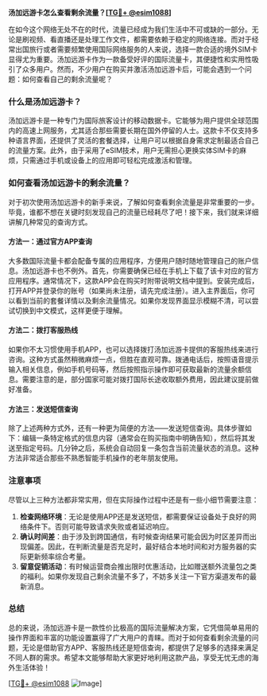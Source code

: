 **汤加远游卡怎么查看剩余流量？[[TG💪+ @esim1088](https://t.me/s/esim1088)]**

在如今这个网络无处不在的时代，流量已经成为我们生活中不可或缺的一部分。无论是刷视频、看直播还是处理工作文件，都需要依赖于稳定的网络连接。而对于经常出国旅行或者需要频繁使用国际网络服务的人来说，选择一款合适的境外SIM卡显得尤为重要。汤加远游卡作为一款备受好评的国际流量卡，其便捷性和实用性吸引了众多用户。然而，不少用户在购买并激活汤加远游卡后，可能会遇到一个问题：如何查看自己的剩余流量呢？

### 什么是汤加远游卡？

汤加远游卡是一种专门为国际旅客设计的移动数据卡。它能够为用户提供全球范围内的高速上网服务，尤其适合那些需要长期在国外停留的人士。这款卡不仅支持多种语言界面，还提供了灵活的套餐选择，让用户可以根据自身需求定制最适合自己的流量方案。此外，由于采用了eSIM技术，用户无需担心更换实体SIM卡的麻烦，只需通过手机或设备上的应用即可轻松完成激活和管理。

### 如何查看汤加远游卡的剩余流量？

对于初次使用汤加远游卡的新手来说，了解如何查看剩余流量是非常重要的一步。毕竟，谁都不想在关键时刻发现自己的流量已经耗尽了吧！接下来，我们就来详细讲解几种常见的查询方式。

#### 方法一：通过官方APP查询

大多数国际流量卡都会配备专属的应用程序，方便用户随时随地管理自己的账户信息。汤加远游卡也不例外。首先，你需要确保已经在手机上下载了该卡对应的官方应用程序。通常情况下，这款APP会在购买时附带说明文档中提到。安装完成后，打开APP并登录你的账号（如果尚未注册，请先完成注册）。进入主界面后，你可以看到当前的套餐详情以及剩余流量情况。如果你发现界面显示模糊不清，可以尝试切换到中文模式，这样更便于理解。

#### 方法二：拨打客服热线

如果你不太习惯使用手机APP，也可以选择拨打汤加远游卡提供的客服热线来进行咨询。这种方式虽然稍微麻烦一点，但胜在直观可靠。拨通电话后，按照语音提示输入相关信息，例如手机号码等，然后按照指示操作即可获取最新的流量余额信息。需要注意的是，部分国家可能对拨打国际长途收取额外费用，因此建议提前做好准备。

#### 方法三：发送短信查询

除了上述两种方式外，还有一种更为简便的方法——发送短信查询。具体步骤如下：编辑一条特定格式的信息内容（通常会在购买指南中明确告知），然后将其发送至指定号码。几分钟之后，系统会自动回复一条包含当前流量状态的消息。这种方法非常适合那些不熟悉智能手机操作的老年朋友使用。

### 注意事项

尽管以上三种方法都非常实用，但在实际操作过程中还是有一些小细节需要注意：

1. **检查网络环境**：无论是使用APP还是发送短信，都需要保证设备处于良好的网络条件下。否则可能导致请求失败或者延迟响应。
2. **确认时间差**：由于涉及到跨国通信，有时候查询结果可能会因为时区差异而出现偏差。因此，在判断流量是否充足时，最好结合本地时间和对方服务器的实际更新频率综合考量。
3. **留意促销活动**：有时候运营商会推出限时优惠活动，比如赠送额外流量包之类的福利。如果你发现自己剩余流量不多了，不妨多关注一下官方渠道发布的最新消息。

### 总结

总的来说，汤加远游卡是一款性价比极高的国际流量解决方案，它凭借简单易用的操作界面和丰富的功能设置赢得了广大用户的青睐。而对于如何查看剩余流量的问题，无论是借助官方APP、客服热线还是短信查询，都提供了足够多的选择来满足不同人群的需求。希望本文能够帮助大家更好地利用这款产品，享受无忧无虑的海外生活体验！

[[TG💪+ @esim1088](https://t.me/s/esim1088) ![Image](https://i.postimg.cc/4NQfJmqS/Snipaste-2025-05-13-00-14-12.png)]